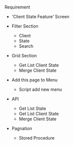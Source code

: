 Requirement 
- 'Client State Feature'  Screen 
- Filter Section
	- Client
	- State
	- Search

- Grid Section
	- Get List Client State
	- Merge Client State
 
- Add this page to Menu
	- Script add new menu

- API 
	- Get List State
	- Get List Client State
	- Merge Client State
 
- Pagnation
	- Stored Procedure
